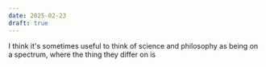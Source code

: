 ```yaml
---
date: 2025-02-23
draft: true
---
```

I think it's sometimes useful to think of science and philosophy as being on a spectrum, where the thing they differ on is 